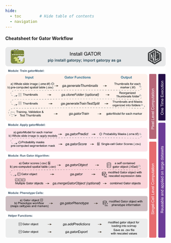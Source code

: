 ```yaml
---
hide:
  - toc        # Hide table of contents
  - navigation
---
```


#### Cheatsheet for Gator Workflow
![workflow diagram](./assets/Workflow.png)
